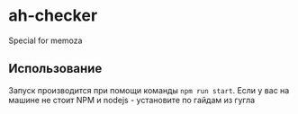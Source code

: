 # ah-checker
Special for memoza

## Использование
Запуск производится при помощи команды `npm run start`. Если у вас на
машине не стоит NPM и nodejs - установите по гайдам из гугла